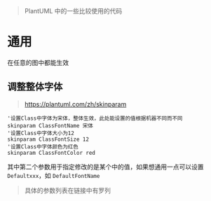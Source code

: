 > PlantUML 中的一些比较使用的代码

# 通用

在任意的图中都能生效

## 调整整体字体

> https://plantuml.com/zh/skinparam

```
'设置Class中字体为宋体，整体生效，此处能设置的值根据机器不同而不同
skinparam ClassFontName 宋体
'设置Class中字体大小为12
skinparam ClassFontSize 12
'设置Class中字体颜色为红色
skinparam ClassFontColor red
```

其中第二个参数用于指定修改的是某个中的值，如果想通用一点可以设置 `Defaultxxx`，如 `DefaultFontName`

> 具体的参数列表在链接中有罗列
